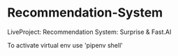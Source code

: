 # Recommendation-System
LiveProject: Recommendation System: Surprise &amp; Fast.AI


To activate virtual env use
'pipenv shell'